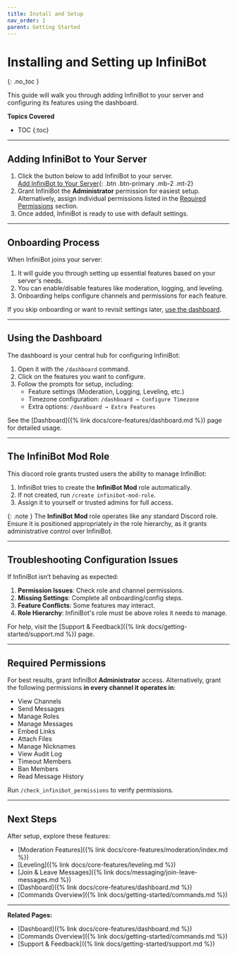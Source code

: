 ```yaml
---
title: Install and Setup
nav_order: 1
parent: Getting Started
---
```


# Installing and Setting up InfiniBot
{: .no_toc }

This guide will walk you through adding InfiniBot to your server and configuring its features using the dashboard.

**Topics Covered**
- TOC
{:toc}

---

## Adding InfiniBot to Your Server

1. Click the button below to add InfiniBot to your server.  
[Add InfiniBot to Your Server](https://discord.com/oauth2/authorize?client_id=991832387015159911&permissions=1374809222364&scope=bot){: .btn .btn-primary .mb-2 .mt-2}
2. Grant InfiniBot the **Administrator** permission for easiest setup. Alternatively, assign individual permissions listed in the [Required Permissions](#required-permissions) section.
3. Once added, InfiniBot is ready to use with default settings.

---

## Onboarding Process

When InfiniBot joins your server:

1. It will guide you through setting up essential features based on your server's needs.
2. You can enable/disable features like moderation, logging, and leveling.
3. Onboarding helps configure channels and permissions for each feature.

If you skip onboarding or want to revisit settings later, [use the dashboard](#using-the-dashboard).

---

## Using the Dashboard

The dashboard is your central hub for configuring InfiniBot:

1. Open it with the `/dashboard` command.
2. Click on the features you want to configure.
3. Follow the prompts for setup, including:
   - Feature settings (Moderation, Logging, Leveling, etc.)
   - Timezone configuration: `/dashboard → Configure Timezone`
   - Extra options: `/dashboard → Extra Features`

See the [Dashboard]({% link docs/core-features/dashboard.md %}) page for detailed usage.

---

## The InfiniBot Mod Role

This discord role grants trusted users the ability to manage InfiniBot:

1. InfiniBot tries to create the **InfiniBot Mod** role automatically.
2. If not created, run `/create infinibot-mod-role`.
3. Assign it to yourself or trusted admins for full access.

{: .note }
The **InfiniBot Mod** role operates like any standard Discord role. Ensure it is positioned appropriately in the role hierarchy, as it grants administrative control over InfiniBot.

---

## Troubleshooting Configuration Issues

If InfiniBot isn’t behaving as expected:

1. **Permission Issues**: Check role and channel permissions.
2. **Missing Settings**: Complete all onboarding/config steps.
3. **Feature Conflicts**: Some features may interact.
4. **Role Hierarchy**: InfiniBot's role must be above roles it needs to manage.

For help, visit the [Support & Feedback]({% link docs/getting-started/support.md %}) page.

---

## Required Permissions

For best results, grant InfiniBot **Administrator** access. Alternatively, grant the following permissions **in every channel it operates in**:

- View Channels  
- Send Messages  
- Manage Roles  
- Manage Messages  
- Embed Links  
- Attach Files  
- Manage Nicknames  
- View Audit Log  
- Timeout Members  
- Ban Members  
- Read Message History  

Run `/check_infinibot_permissions` to verify permissions.

---

## Next Steps

After setup, explore these features:

- [Moderation Features]({% link docs/core-features/moderation/index.md %})
- [Leveling]({% link docs/core-features/leveling.md %})
- [Join & Leave Messages]({% link docs/messaging/join-leave-messages.md %})
- [Dashboard]({% link docs/core-features/dashboard.md %})
- [Commands Overview]({% link docs/getting-started/commands.md %})

---

**Related Pages:**

- [Dashboard]({% link docs/core-features/dashboard.md %})
- [Commands Overview]({% link docs/getting-started/commands.md %})
- [Support & Feedback]({% link docs/getting-started/support.md %})
